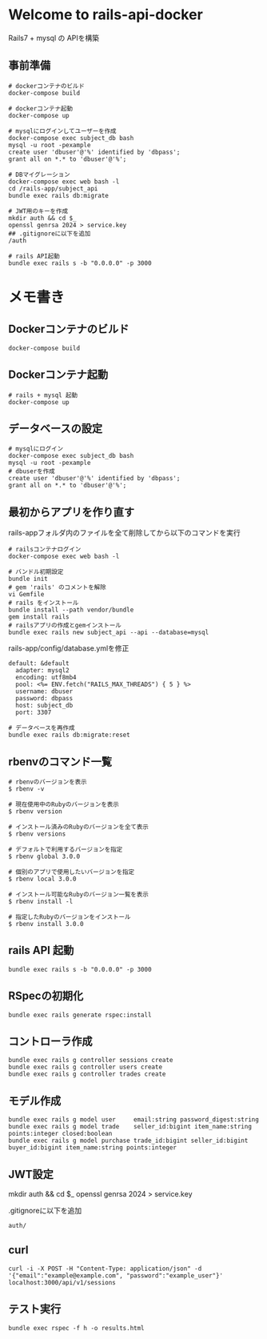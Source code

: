 # Welcome to rails-api-docker
Rails7 + mysql の APIを構築

## 事前準備
```
# dockerコンテナのビルド
docker-compose build

# dockerコンテナ起動
docker-compose up

# mysqlにログインしてユーザーを作成
docker-compose exec subject_db bash
mysql -u root -pexample
create user 'dbuser'@'%' identified by 'dbpass';
grant all on *.* to 'dbuser'@'%';

# DBマイグレーション
docker-compose exec web bash -l
cd /rails-app/subject_api
bundle exec rails db:migrate

# JWT用のキーを作成
mkdir auth && cd $_
openssl genrsa 2024 > service.key
## .gitignoreに以下を追加
/auth

# rails API起動
bundle exec rails s -b "0.0.0.0" -p 3000
```

# メモ書き
## Dockerコンテナのビルド

```
docker-compose build
```

## Dockerコンテナ起動

```
# rails + mysql 起動
docker-compose up
```

## データベースの設定

```
# mysqlにログイン
docker-compose exec subject_db bash
mysql -u root -pexample
# dbuserを作成
create user 'dbuser'@'%' identified by 'dbpass';
grant all on *.* to 'dbuser'@'%';
```

## 最初からアプリを作り直す
rails-appフォルダ内のファイルを全て削除してから以下のコマンドを実行

```
# railsコンテナログイン
docker-compose exec web bash -l

# バンドル初期設定
bundle init
# gem 'rails' のコメントを解除
vi Gemfile
# rails をインストール
bundle install --path vendor/bundle
gem install rails
# railsアプリの作成とgemインストール
bundle exec rails new subject_api --api --database=mysql
```

rails-app/config/database.ymlを修正

```
default: &default
  adapter: mysql2
  encoding: utf8mb4
  pool: <%= ENV.fetch("RAILS_MAX_THREADS") { 5 } %>
  username: dbuser
  password: dbpass
  host: subject_db
  port: 3307
```

```
# データベースを再作成
bundle exec rails db:migrate:reset
```

## rbenvのコマンド一覧

```
# rbenvのバージョンを表示
$ rbenv -v

# 現在使用中のRubyのバージョンを表示
$ rbenv version

# インストール済みのRubyのバージョンを全て表示
$ rbenv versions

# デフォルトで利用するバージョンを指定
$ rbenv global 3.0.0

# 個別のアプリで使用したいバージョンを指定
$ rbenv local 3.0.0

# インストール可能なRubyのバージョン一覧を表示
$ rbenv install -l

# 指定したRubyのバージョンをインストール
$ rbenv install 3.0.0
```

## rails API 起動

```
bundle exec rails s -b "0.0.0.0" -p 3000
```

## RSpecの初期化
```
bundle exec rails generate rspec:install
```

## コントローラ作成
```
bundle exec rails g controller sessions create
bundle exec rails g controller users create
bundle exec rails g controller trades create
```

## モデル作成
```
bundle exec rails g model user     email:string password_digest:string
bundle exec rails g model trade    seller_id:bigint item_name:string points:integer closed:boolean
bundle exec rails g model purchase trade_id:bigint seller_id:bigint buyer_id:bigint item_name:string points:integer
```

## JWT設定
mkdir auth && cd $_
openssl genrsa 2024 > service.key

.gitignoreに以下を追加
```
auth/
```

## curl
```
curl -i -X POST -H "Content-Type: application/json" -d '{"email":"example@example.com", "password":"example_user"}' localhost:3000/api/v1/sessions
```

## テスト実行
```
bundle exec rspec -f h -o results.html
```
